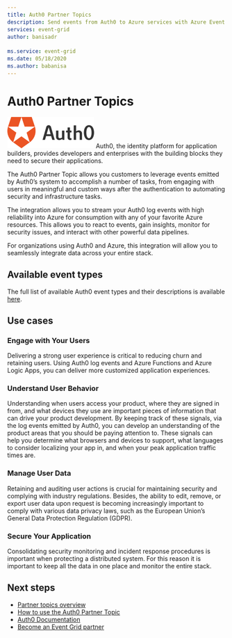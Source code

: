 ```yaml
---
title: Auth0 Partner Topics 
description: Send events from Auth0 to Azure services with Azure Event Grid.
services: event-grid
author: banisadr

ms.service: event-grid
ms.date: 05/18/2020
ms.author: babanisa
---
```


# Auth0 Partner Topics
![Auth0 Logo](./media/auth0-overview/auth0-logo.png)
Auth0, the identity platform for application builders, provides developers and enterprises with the building blocks they need to secure their applications.

The Auth0 Partner Topic allows you customers to leverage events emitted by Auth0’s system to accomplish a number of tasks, from engaging with users in meaningful and custom ways after the authentication to automating security and infrastructure tasks.

The integration allows you to stream your Auth0 log events with high reliability into Azure for consumption with any of your favorite Azure resources. This allows you to react to events, gain insights, monitor for security issues, and interact with other powerful data pipelines.

For organizations using Auth0 and Azure, this integration will allow you to seamlessly integrate data across your entire stack. 
 
## Available event types
The full list of available Auth0 event types and their descriptions is available [here](https://auth0.com/docs/logs/references/log-event-type-codes).

## Use cases

### Engage with Your Users
Delivering a strong user experience is critical to reducing churn and retaining users. Using Auth0 log events and Azure Functions and Azure Logic Apps, you can deliver more customized application experiences. 

### Understand User Behavior
Understanding when users access your product, where they are signed in from, and what devices they use are important pieces of information that can drive your product development. By keeping track of these signals, via the log events emitted by Auth0, you can develop an understanding of the product areas that you should be paying attention to. These signals can help you determine what browsers and devices to support, what languages to consider localizing your app in, and when your peak application traffic times are. 

### Manage User Data
Retaining and auditing user actions is crucial for maintaining security and complying with industry regulations. Besides, the ability to edit, remove, or export user data upon request is becoming increasingly important to comply with various data privacy laws, such as the European Union’s General Data Protection Regulation (GDPR).

### Secure Your Application
Consolidating security monitoring and incident response procedures is important when protecting a distributed system. For this reason it is important to keep all the data in one place and monitor the entire stack. 

## Next steps

- [Partner topics overview](partner-topics-overview.md)
- [How to use the Auth0 Partner Topic](auth0-how-to.md)
- [Auth0 Documentation](https://auth0.com/docs/logs/streams/azure-eventgrid)
- [Become an Event Grid partner](partner-onboarding-overview.md)

